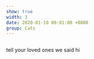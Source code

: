 ```yaml
---
show: true
width: 3
date: 2020-01-10 00:01:00 +0800
group: Cats
---
```

<div>
  <img datasrc="{{ '/assets/images/1.png' | relative_url }}">
  <div class="card-body">
    <p class="card-text">
     tell your loved ones we said hi
    </p>
  </div>
</div>
